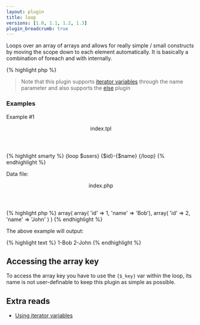 ```yaml
---
layout: plugin
title: loop
versions: [1.0, 1.1, 1.2, 1.3]
plugin_breadcrumb: true
---
```


Loops over an array of arrays and allows for really simple / small constructs by moving the scope down to each element automatically. It is basically a combination of foreach and with internally.
<div class="code-box">
{% highlight php %}
<?php
loop(array $from [, $name = "default ] )
{% endhighlight %}
</div>

> Note that this plugin supports [iterator variables](/documentation/v1.3/iterator-variables.html) through the name 
parameter and also supports the [else](/plugins/blocks/else.html) plugin

### Examples
Example #1
<div class="code-box">
<header>index.tpl</header>
{% highlight smarty %}
{loop $users}
    {$id}-{$name}
{/loop}
{% endhighlight %}
</div>

Data file:
<div class="code-box">
<header>index.php</header>
{% highlight php %}
<?php
'users' => array(
  array( 'id' => 1, 'name' => 'Bob'),
  array( 'id' => 2, 'name' => 'John' )
)
{% endhighlight %}
</div>

The above example will output:
<div class="code-box">
{% highlight text %}
1-Bob
2-John
{% endhighlight %}
</div>

## Accessing the array key
To access the array key you have to use the `{$_key}` var within the loop, its name is not user-definable to keep this plugin as simple as possible.

## Extra reads
* [Using iterator variables](/documentation/v1.3/iterator-variables.html)